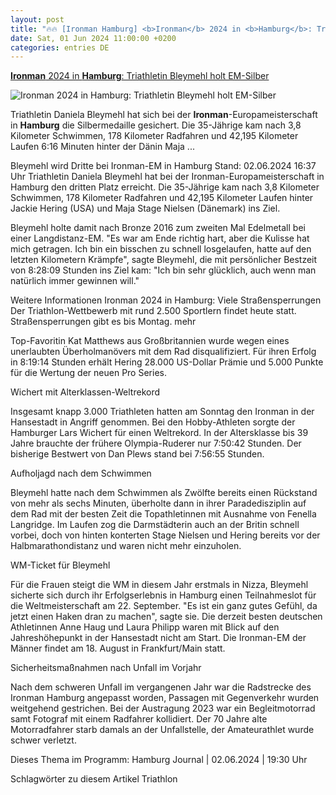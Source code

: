 ```yaml
---
layout: post
title: "🔥🔥 [Ironman Hamburg] <b>Ironman</b> 2024 in <b>Hamburg</b>: Triathletin Bleymehl holt EM-Silber"
date: Sat, 01 Jun 2024 11:00:00 +0200
categories: entries DE
---
```

[<b>Ironman</b> 2024 in <b>Hamburg</b>: Triathletin Bleymehl holt EM-Silber](https://www.ndr.de/sport/mehr_sport/hamburg_triathlon/Ironman-2024-in-Hamburg-Triathletin-Bleymehl-holt-EM-Silber,triathlon1608.html)

![<b>Ironman</b> 2024 in <b>Hamburg</b>: Triathletin Bleymehl holt EM-Silber](https://www.ndr.de/sport/mehr_sport/ironman542_v-contentxl.jpg)

Triathletin Daniela Bleymehl hat sich bei der <b>Ironman</b>-Europameisterschaft in <b>Hamburg</b> die Silbermedaille gesichert. Die 35-Jährige kam nach 3,8 Kilometer Schwimmen, 178 Kilometer Radfahren und 42,195 Kilometer Laufen 6:16 Minuten hinter der Dänin Maja ...

Bleymehl wird Dritte bei Ironman-EM in Hamburg Stand: 02.06.2024 16:37 Uhr Triathletin Daniela Bleymehl hat bei der Ironman-Europameisterschaft in Hamburg den dritten Platz erreicht. Die 35-Jährige kam nach 3,8 Kilometer Schwimmen, 178 Kilometer Radfahren und 42,195 Kilometer Laufen hinter Jackie Hering (USA) und Maja Stage Nielsen (Dänemark) ins Ziel.

Bleymehl holte damit nach Bronze 2016 zum zweiten Mal Edelmetall bei einer Langdistanz-EM. "Es war am Ende richtig hart, aber die Kulisse hat mich getragen. Ich bin ein bisschen zu schnell losgelaufen, hatte auf den letzten Kilometern Krämpfe", sagte Bleymehl, die mit persönlicher Bestzeit von 8:28:09 Stunden ins Ziel kam: "Ich bin sehr glücklich, auch wenn man natürlich immer gewinnen will."

Weitere Informationen Ironman 2024 in Hamburg: Viele Straßensperrungen Der Triathlon-Wettbewerb mit rund 2.500 Sportlern findet heute statt. Straßensperrungen gibt es bis Montag. mehr

Top-Favoritin Kat Matthews aus Großbritannien wurde wegen eines unerlaubten Überholmanövers mit dem Rad disqualifiziert. Für ihren Erfolg in 8:19:14 Stunden erhält Hering 28.000 US-Dollar Prämie und 5.000 Punkte für die Wertung der neuen Pro Series.

Wichert mit Alterklassen-Weltrekord

Insgesamt knapp 3.000 Triathleten hatten am Sonntag den Ironman in der Hansestadt in Angriff genommen. Bei den Hobby-Athleten sorgte der Hamburger Lars Wichert für einen Weltrekord. In der Altersklasse bis 39 Jahre brauchte der frühere Olympia-Ruderer nur 7:50:42 Stunden. Der bisherige Bestwert von Dan Plews stand bei 7:56:55 Stunden.

Aufholjagd nach dem Schwimmen

Bleymehl hatte nach dem Schwimmen als Zwölfte bereits einen Rückstand von mehr als sechs Minuten, überholte dann in ihrer Paradedisziplin auf dem Rad mit der besten Zeit die Topathletinnen mit Ausnahme von Fenella Langridge. Im Laufen zog die Darmstädterin auch an der Britin schnell vorbei, doch von hinten konterten Stage Nielsen und Hering bereits vor der Halbmarathondistanz und waren nicht mehr einzuholen.

WM-Ticket für Bleymehl

Für die Frauen steigt die WM in diesem Jahr erstmals in Nizza, Bleymehl sicherte sich durch ihr Erfolgserlebnis in Hamburg einen Teilnahmeslot für die Weltmeisterschaft am 22. September. "Es ist ein ganz gutes Gefühl, da jetzt einen Haken dran zu machen", sagte sie. Die derzeit besten deutschen Athletinnen Anne Haug und Laura Philipp waren mit Blick auf den Jahreshöhepunkt in der Hansestadt nicht am Start. Die Ironman-EM der Männer findet am 18. August in Frankfurt/Main statt.

Sicherheitsmaßnahmen nach Unfall im Vorjahr

Nach dem schweren Unfall im vergangenen Jahr war die Radstrecke des Ironman Hamburg angepasst worden, Passagen mit Gegenverkehr wurden weitgehend gestrichen. Bei der Austragung 2023 war ein Begleitmotorrad samt Fotograf mit einem Radfahrer kollidiert. Der 70 Jahre alte Motorradfahrer starb damals an der Unfallstelle, der Amateurathlet wurde schwer verletzt.

Dieses Thema im Programm: Hamburg Journal | 02.06.2024 | 19:30 Uhr

Schlagwörter zu diesem Artikel Triathlon

